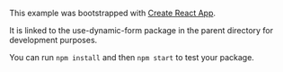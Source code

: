 This example was bootstrapped with [Create React App](https://github.com/facebook/create-react-app).

It is linked to the use-dynamic-form package in the parent directory for development purposes.

You can run `npm install` and then `npm start` to test your package.
